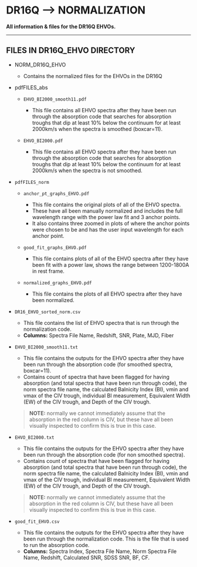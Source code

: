 # DR16Q –> NORMALIZATION
**All information & files for the DR16Q EHVOs.**

------------------------------------------------------------------------------------------------------------------------------------------------------------------------------------------------------
## FILES IN DR16Q_EHVO DIRECTORY

- NORM_DR16Q_EHVO
    - Contains the normalized files for the EHVOs in the DR16Q  

- pdfFILES_abs
    - `EHVO_BI2000_smooth11.pdf`
        - This file contains all EHVO spectra after they have been run through the absorption code that searches for absorption troughs that dip at least 10% below the continuum for at least 2000km/s when the spectra is smoothed (boxcar=11).  

    - `EHVO_BI2000.pdf`
        - This file contains all EHVO spectra after they have been run through the absorption code that searches for absorption troughs that dip at least 10% below the continuum for at least 2000km/s when the spectra is not smoothed.  

- `pdfFILES_norm`
    - `anchor_pt_graphs_EHVO.pdf`
        - This file contains the original plots of all of the EHVO spectra.
        - These have all been manually normalized and includes the full wavelength range with the power law fit and 3 anchor points. 
        - It also contains three zoomed in plots of where the anchor points were chosen to be and has the user input wavelength for each anchor point. 

    - `good_fit_graphs_EHVO.pdf`
        - This file contains plots of all of the EHVO spectra after they have been fit with a power law, shows the range between 1200-1800A in rest frame. 

    - `normalized_graphs_EHVO.pdf`
        - This file contains the plots of all EHVO spectra after they have been normalized.  

- `DR16_EHVO_sorted_norm.csv`
    - This file contains the list of EHVO spectra that is run through the normalization code. 
    - **Columns:** Spectra File Name, Redshift, SNR, Plate, MJD, Fiber  

- `EHVO_BI2000_smooth11.txt`
    - This file contains the outputs for the EHVO spectra after they have been run through the absorption code (for smoothed spectra, boxcar=11).
    - Contains count of spectra that have been flagged for having absorption (and total spectra that have been run through code), the norm spectra file name, the calculated Balnicity Index (BI), vmin and vmax of the CIV trough, individual BI measurement, Equivalent Width (EW) of the CIV trough, and Depth of the CIV trough. 
    
    > **NOTE:** normally we cannot immediately assume that the absorption in the red column is CIV, but these have all been visually inspected to confirm this is true in this case.  

- `EHVO_BI2000.txt`
    - This file contains the outputs for the EHVO spectra after they have been run through the absorption code (for non smoothed spectra).
    - Contains count of spectra that have been flagged for having absorption (and total spectra that have been run through code), the norm spectra file name, the calculated Balnicity Index (BI), vmin and vmax of the CIV trough, individual BI measurement, Equivalent Width (EW) of the CIV trough, and Depth of the CIV trough. 
    
    > **NOTE:** normally we cannot immediately assume that the absorption in the red column is CIV, but these have all been visually inspected to confirm this is true in this case.  

- `good_fit_EHVO.csv`
    - This file contains the outputs for the EHVO spectra after they have been run through the normalization code. This is the file that is used to run the absorption code. 
    - **Columns:** Spectra Index, Spectra File Name, Norm Spectra File Name, Redshift, Calculated SNR, SDSS SNR, BF, CF.
